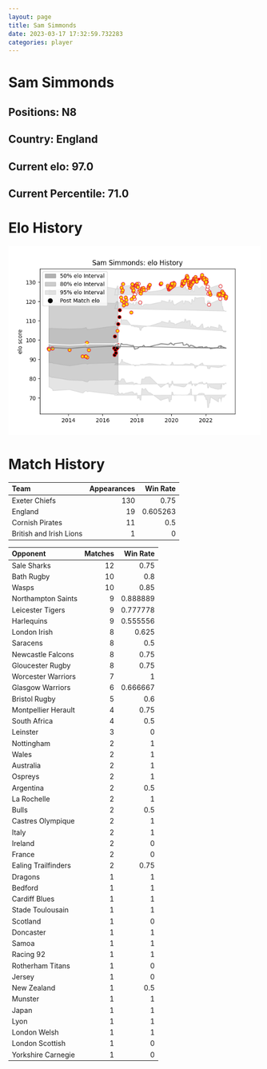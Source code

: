 ```yaml
---  
layout: page  
title: Sam Simmonds  
date: 2023-03-17 17:32:59.732283  
categories: player  
---
```

# Sam Simmonds

## Positions: N8

## Country: England

## Current elo: 97.0

## Current Percentile: 71.0

# Elo History


![elo history](history_SamSimmonds.png)
# Match History


| Team                    |   Appearances |   Win Rate |
|:------------------------|--------------:|-----------:|
| Exeter Chiefs           |           130 |   0.75     |
| England                 |            19 |   0.605263 |
| Cornish Pirates         |            11 |   0.5      |
| British and Irish Lions |             1 |   0        |

| Opponent            |   Matches |   Win Rate |
|:--------------------|----------:|-----------:|
| Sale Sharks         |        12 |   0.75     |
| Bath Rugby          |        10 |   0.8      |
| Wasps               |        10 |   0.85     |
| Northampton Saints  |         9 |   0.888889 |
| Leicester Tigers    |         9 |   0.777778 |
| Harlequins          |         9 |   0.555556 |
| London Irish        |         8 |   0.625    |
| Saracens            |         8 |   0.5      |
| Newcastle Falcons   |         8 |   0.75     |
| Gloucester Rugby    |         8 |   0.75     |
| Worcester Warriors  |         7 |   1        |
| Glasgow Warriors    |         6 |   0.666667 |
| Bristol Rugby       |         5 |   0.6      |
| Montpellier Herault |         4 |   0.75     |
| South Africa        |         4 |   0.5      |
| Leinster            |         3 |   0        |
| Nottingham          |         2 |   1        |
| Wales               |         2 |   1        |
| Australia           |         2 |   1        |
| Ospreys             |         2 |   1        |
| Argentina           |         2 |   0.5      |
| La Rochelle         |         2 |   1        |
| Bulls               |         2 |   0.5      |
| Castres Olympique   |         2 |   1        |
| Italy               |         2 |   1        |
| Ireland             |         2 |   0        |
| France              |         2 |   0        |
| Ealing Trailfinders |         2 |   0.75     |
| Dragons             |         1 |   1        |
| Bedford             |         1 |   1        |
| Cardiff Blues       |         1 |   1        |
| Stade Toulousain    |         1 |   1        |
| Scotland            |         1 |   0        |
| Doncaster           |         1 |   1        |
| Samoa               |         1 |   1        |
| Racing 92           |         1 |   1        |
| Rotherham Titans    |         1 |   0        |
| Jersey              |         1 |   0        |
| New Zealand         |         1 |   0.5      |
| Munster             |         1 |   1        |
| Japan               |         1 |   1        |
| Lyon                |         1 |   1        |
| London Welsh        |         1 |   1        |
| London Scottish     |         1 |   0        |
| Yorkshire Carnegie  |         1 |   0        |